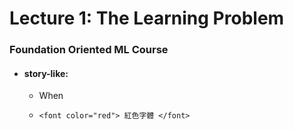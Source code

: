 # Lecture 1: The Learning Problem

### Foundation Oriented ML Course

* #### story-like:

  * When

  * `<font color="red"> 紅色字體 </font>`



